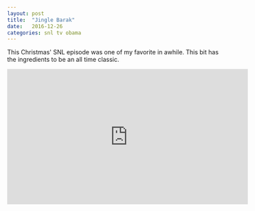```yaml
---
layout: post
title:  "Jingle Barak"
date:   2016-12-26
categories: snl tv obama
---
```


This Christmas' SNL episode was one of my favorite in awhile.  This bit has the ingredients to be an all time classic.

<iframe width="560" height="315" src="https://www.youtube.com/embed/dTgGNNpEvkw" frameborder="0" allowfullscreen></iframe>
